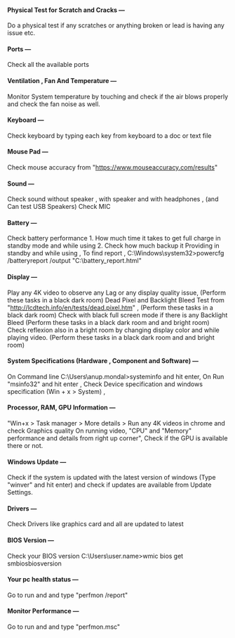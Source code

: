 
#### Physical Test for Scratch and Cracks —   
Do a physical test if any scratches or anything broken or lead is having any issue etc.

#### Ports —   
Check all the available ports

#### Ventilation , Fan And Temperature —   
Monitor System temperature by touching and check if the air blows properly and check the fan noise as well.
 
#### Keyboard —   
Check keyboard by typing each key from keyboard to a doc or text file

#### Mouse Pad —   
Check mouse accuracy from "https://www.mouseaccuracy.com/results"

#### Sound —   
Check sound without speaker , with speaker and with headphones , (and Can test USB Speakers)
Check MIC

#### Battery —   
Check battery performance 1. How much time it takes to get full charge in standby mode and while using 2. Check how much backup it Providing in standby and while using ,
To find report , C:\Windows\system32>powercfg /batteryreport /output "C:\battery_report.html"
#### Display —   
Play any 4K video to observe any Lag or any display quality issue, (Perform these tasks in a black dark room)
Dead Pixel and Backlight Bleed Test from "http://lcdtech.info/en/tests/dead.pixel.htm" , (Perform these tasks in a black dark room)
Check with black full screen mode if there is any Backlight Bleed (Perform these tasks in a black dark room and and bright room)
Check reflexion also in a bright room by changing display color and while playing video.  (Perform these tasks in a black dark room and and bright room)

#### System Specifications (Hardware , Component and Software) —   
On Command line C:\Users\anup.mondal>systeminfo and hit enter,
On Run "msinfo32" and hit enter ,
Check Device specification and windows specification (Win + x > System) ,

#### Processor, RAM, GPU Information —   
"Win+x > Task manager > More details  > Run any 4K videos in chrome and check
Graphics quality On running video,
"CPU" and "Memory" performance and details from right up corner",
Check if the GPU is available there or not.

#### Windows Update —   
Check if the system is updated with the latest version of windows (Type "winver" and hit enter) and check if updates are available from Update Settings.

#### Drivers —   
Check Drivers like graphics card and all are updated to latest

#### BIOS Version —   
Check your BIOS version C:\Users\user.name>wmic bios get smbiosbiosversion

#### Your pc health status —   
Go to run and and type "perfmon /report"

#### Monitor Performance —   
Go to run and and type "perfmon.msc"
